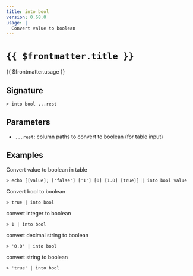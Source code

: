 ```yaml
---
title: into bool
version: 0.68.0
usage: |
  Convert value to boolean
---
```


# <code>{{ $frontmatter.title }}</code>

<div style='white-space: pre-wrap;'>{{ $frontmatter.usage }}</div>

## Signature

```> into bool ...rest```

## Parameters

 -  `...rest`: column paths to convert to boolean (for table input)

## Examples

Convert value to boolean in table
```shell
> echo [[value]; ['false'] ['1'] [0] [1.0] [true]] | into bool value
```

Convert bool to boolean
```shell
> true | into bool
```

convert integer to boolean
```shell
> 1 | into bool
```

convert decimal string to boolean
```shell
> '0.0' | into bool
```

convert string to boolean
```shell
> 'true' | into bool
```
